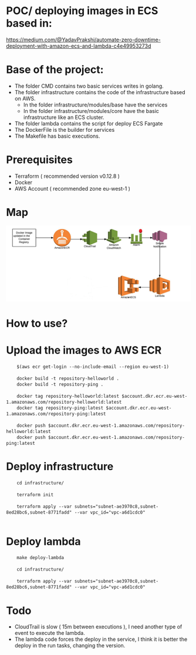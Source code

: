 # POC/ deploying images in ECS based in: 

https://medium.com/@YadavPrakshi/automate-zero-downtime-deployment-with-amazon-ecs-and-lambda-c4e49953273d

# Base of the project:

- The folder CMD contains two basic services writes in golang.
- The folder infrastructure contains the code of the infrastructure based on AWS.
    - In the folder infrastructure/modules/base have the services
    - In the folder infrastructure/modules/core have the basic infrastructure like an ECS cluster.
- The folder lambda contains the script for deploy ECS Fargate
- The DockerFile is the builder for services
- The Makefile has basic executions.

# Prerequisites

- Terraform ( recommended version v0.12.8 )
- Docker
- AWS Account ( recommended zone eu-west-1 )

# Map

![Alt text](doc/infra-map.png?raw=true "Map infrastructure")

# How to use?

# Upload the images to AWS ECR

```
    $(aws ecr get-login --no-include-email --region eu-west-1)

    docker build -t repository-helloworld .
    docker build -t repository-ping .

    docker tag repository-helloworld:latest $account.dkr.ecr.eu-west-1.amazonaws.com/repository-helloworld:latest
    docker tag repository-ping:latest $account.dkr.ecr.eu-west-1.amazonaws.com/repository-ping:latest

    docker push $account.dkr.ecr.eu-west-1.amazonaws.com/repository-helloworld:latest
    docker push $account.dkr.ecr.eu-west-1.amazonaws.com/repository-ping:latest

```

# Deploy infrastructure

```
    cd infrastructure/

    terraform init

    terraform apply --var subnets="subnet-ae3970c8,subnet-8ed28bc6,subnet-8771fadd" --var vpc_id="vpc-a6d1cdc0"
        
```

# Deploy lambda

```
    make deploy-lambda

    cd infrastructure/

    terraform apply --var subnets="subnet-ae3970c8,subnet-8ed28bc6,subnet-8771fadd" --var vpc_id="vpc-a6d1cdc0"
```

# Todo

 - CloudTrail is slow ( 15m between executions ), I need another type of event to execute the lambda.
 - The lambda code forces the deploy in the service, I think it is better the deploy in the run tasks, changing the version.